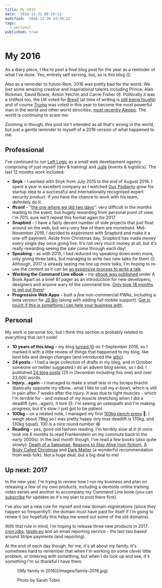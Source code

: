 ```yaml
---
title: My 2016
date: '2016-12-31 08:18:11'
modified: '2016-12-30 14:50:21'
tags:
  - personal
published: true
---
```

# My 2016

As a diary piece, I like to post a final blog post for the year as a reminder of what I've done. Yes, entirely self serving, but, so is this blog 😉

<!--more-->

Also as a reminder to future-Rem, 2016 was pretty bad for the world. We lost some amazing creative and inspirational talents including Prince, Alan Rickman, David Bowie, Anton Yelchin and Carrie Fisher 😢. Politically it was a shitfest too, the UK voted for [Brexit](https://en.m.wikipedia.org/wiki/Brexit) (at time of writing is [still being fought](http://www.bbc.co.uk/news/uk-politics-37864983)) and of course [Trump](https://en.m.wikipedia.org/wiki/Donald_Trump) was voted in this year to become the most powerful man in the world and other world atrocities, [most recently Aleppo](http://www.bbc.co.uk/news/world-middle-east-38132163). The world is continuing to scare me.

Zooming in though, this post isn't intended as all that's wrong in the world, but just a gentle reminder to myself of a 2016 version of what happened to me.

## Professional

I've continued to run [Left Logic](https://leftlogic.com) as a small web development agency comprising of just myself (dev & training) and [Julie](https://twitter.com/julieanne) (events & logistics). The last 12 months work included:

* **Snyk** – I worked with Snyk from July 2015 to the end of August 2016. I spent a year in excellent company as I watched [Guy Podjarny](https://twitter.com/guypo) grow his startup idea to a successful and internationally recognised expert security product. If you have the chance to work with his team, definitely do it.
* **ffconf** – "[the one where we did two days](https://remysharp.com/2016/11/25/the-one-where-we-did-two-days)": very difficult in the months leading to the event, but hugely rewarding from personal point of view. I'm 70% sure we'll repeat this format again for 2017.
* **Snapbird** – I have a fairly decent number of side projects that just float around on the web, but very-very few of them are monetised. Mid-November 2016, I decided to experiment with Snapbird and make it a one-off payment. Aside from Christmas day, Snapbird has made money every single day once going live. It's not very much money at all, but it's really rewarding seeing the sale come through each day!
* **Speaking** – as with 2015, I had reduced my speaking down even more, only giving three talks, but managing to write *two* new talks for them 😕. Although, 2017 is already seeing me line up more talks, I'm hoping to re-use the content as it can be [an expensive process to write a talk](https://remysharp.com/2016/12/12/cost-of-a-slide-deck).
* **Working the Command Line eBook** – my [ebook was published](https://abookapart.com/products/working-the-command-line) under A Book Apart as a brief 81 pager as an introduction for new developers, designers and anyone wary of the command line. [Only took 18 months to get out there](https://remysharp.com/2016/12/09/working-the-command-line)!
* **Progressive Web Apps** – built a _few_ non-commercial PWAs, including a beta version for [JS Bin](https://jsbin.com) (along with adding full mobile support). [Get in touch if this is something I can help your business with](https://remysharp.com/work).

## Personal

My work is personal too, but I think this section is probably related to everything that *isn't* code!

* **10 years of this blog** – my blog [turned 10](https://remysharp.com/2016/09/01/my-decade-of-blogging) on 1-September 2016, so I marked it with a little review of things that happened to my blog, like best bits and design changes (and introduced the [attic](https://remysharp.com/attic)).
* **24 posts** – I had a large collection of drafts in my blog, and in October someone on twitter suggested I do an advent blog series, so I did. I published [24 blog posts](https://remysharp.com/2016#december) (25 in December including this one) and over 23,000 words.
* **Injury…again** – I managed to make a small tear in my biceps brachii (basically opposite my elbow…what I like to call my _e-bow_), which is still in pain after 7 weeks after the injury. It was due to tight muscles - which I'm terrible for - and instead of my muscle stretching when I did a deadlift (yes…again), it tore 😞. I'm seeing an osteopath and I'm making progress, but it's slow. I just got to be patient.
* **100kg** – on a related note, I managed my first [100kg bench press](https://www.instagram.com/p/BAy5Gs3qauB/) 💪. I weigh about 78kg so I was pretty happy (my max deadlift is 170kg, and 130kg squat). 100 is a nice round number 😄
* **Reading** – yes, good old fashion reading. I'm terribly slow at it (it once took me 6 months to read Frankenstein on my commute back in the early 2000s). In the last month though, I've read a few books (also quite slowly): [Death of a Salesman](https://www.amazon.co.uk/Death-Salesman-Certain-Conversations-Classics/dp/0141182741), [Reasons to Stay Alive (non fiction)](https://www.amazon.co.uk/d/Books/Reasons-Stay-Alive-Matt-Haig/1782115080), [A Body Called Christmas](https://www.amazon.co.uk/Boy-Called-Christmas-Matt-Haig/dp/1782118268) and [Dark Matter](https://www.amazon.co.uk/Dark-Matter-Blake-Crouch/dp/1447297563) (a wonderful recommendation from web folk). Not a huge deal, but a big deal to me!

## Up next: 2017

In the new year, I'm trying to review how I run my business and plan on releasing a few of my own products, including a devtools online training video series and another to accompany my Command Line book (you can [subscribe](https://remysharp.com/subscribe) for updates as it's my plan to post there first).

I've also set a new rule for myself and new domain registrations (since they happen so frequently!): the domain must have paid for itself if I'm going to renew it (so hopefully this helps me weed out some of the old domains).

With that rule in mind, I'm hoping to release three new products in 2017: [cron.jobs](https://cron.jobs), [taxdo.eu](https://taxdo.eu) and an email reporting service - the last two based around Stripe payments (and reporting).

At the end of each day though, for me, it's all about my family. It's sometimes hard to remember that when I'm working on some clever little problem, or tinkering with something, but when I do look up and see, it's something I'm so thankful I have them.

<figure>
<p>![My family in 2016](/images/family-2016.jpg)</p>
<figcaption>Photo by Sarah Tobin</figcaption>
</figure>
